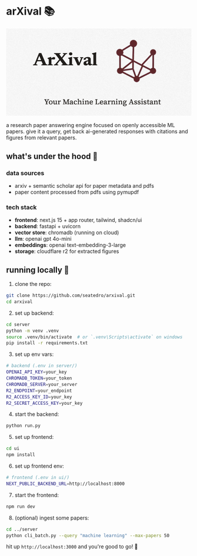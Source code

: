 # arXival 📚

![ArXival Banner](./arxival_header.png)

a research paper answering engine focused on openly accessible ML papers. give it a query, get back ai-generated responses with citations and figures from relevant papers.

## what's under the hood 🔧

### data sources
- arxiv + semantic scholar api for paper metadata and pdfs
- paper content processed from pdfs using pymupdf

### tech stack
- **frontend**: next.js 15 + app router, tailwind, shadcn/ui
- **backend**: fastapi + uvicorn
- **vector store**: chromadb (running on cloud)
- **llm**: openai gpt 4o-mini
- **embeddings**: openai text-embedding-3-large
- **storage**: cloudflare r2 for extracted figures

## running locally 🚀

1. clone the repo:
```bash
git clone https://github.com/seatedro/arxival.git
cd arxival
```

2. set up backend:
```bash
cd server
python -m venv .venv
source .venv/bin/activate  # or `.venv\Scripts\activate` on windows
pip install -r requirements.txt
```

3. set up env vars:
```bash
# backend (.env in server/)
OPENAI_API_KEY=your_key
CHROMADB_TOKEN=your_token
CHROMADB_SERVER=your_server
R2_ENDPOINT=your_endpoint
R2_ACCESS_KEY_ID=your_key
R2_SECRET_ACCESS_KEY=your_key
```

4. start the backend:
```bash
python run.py
```

5. set up frontend:
```bash
cd ui
npm install
```

6. set up frontend env:
```bash
# frontend (.env in ui/)
NEXT_PUBLIC_BACKEND_URL=http://localhost:8000
```

7. start the frontend:
```bash
npm run dev
```

8. (optional) ingest some papers:
```bash
cd ../server
python cli_batch.py --query "machine learning" --max-papers 50
```

hit up `http://localhost:3000` and you're good to go! 🎉
